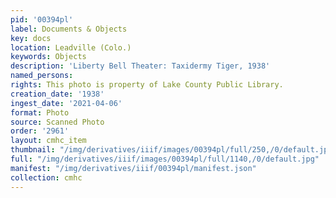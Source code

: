 ```yaml
---
pid: '00394pl'
label: Documents & Objects
key: docs
location: Leadville (Colo.)
keywords: Objects
description: 'Liberty Bell Theater: Taxidermy Tiger, 1938'
named_persons: 
rights: This photo is property of Lake County Public Library.
creation_date: '1938'
ingest_date: '2021-04-06'
format: Photo
source: Scanned Photo
order: '2961'
layout: cmhc_item
thumbnail: "/img/derivatives/iiif/images/00394pl/full/250,/0/default.jpg"
full: "/img/derivatives/iiif/images/00394pl/full/1140,/0/default.jpg"
manifest: "/img/derivatives/iiif/00394pl/manifest.json"
collection: cmhc
---
```

